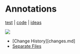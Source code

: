 # Annotations

[test](edit://test/annotations-test.js) | [code](edit://src/client/annotations.js) | [ideas](ideas.md)

![](update_annotations.drawio)

- [Change History][changes.md]
- [Separate Files](text.md)





